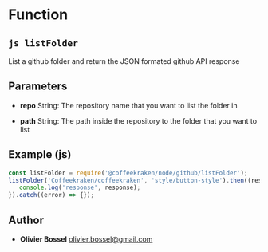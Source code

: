 
# Function


## ```js listFolder ```


List a github folder and return the JSON formated github API response

## Parameters

- **repo**  String: The repository name that you want to list the folder in

- **path**  String: The path inside the repository to the folder that you want to list



## Example (js)

```js
const listFolder = require('@coffeekraken/node/github/listFolder');
listFolder('Coffeekraken/coffeekraken', 'style/button-style').then((response) => {
   console.log('response', response);
}).catch((error) => {});
```


## Author
- **Olivier Bossel** <a href="mailto:olivier.bossel@gmail.com">olivier.bossel@gmail.com</a> 



